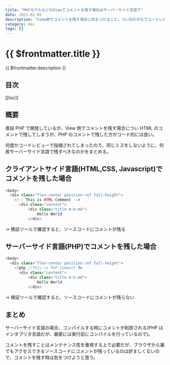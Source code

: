 ```yaml
---
title: "MVCモデルなどのViewでコメントを残す場合はサーバーサイド言語で"
date: 2021-02-05
description: "View側でコメントを残す場合に気をつけること。つい忘れがちでコードレビューで指摘されてしまうので。"
category: dev
tags: []
---
```


# {{ $frontmatter.title }}

{{ $frontmatter.description }}

## 目次

[[toc]]

## 概要

普段 PHP で開発しているが、View 側でコメントを残す場合につい HTML のコメントで残してしまうが、PHP のコメントで残した方がコード的には良い。

何度かコードレビューで指摘されてしまったので、同じミスをしないように、何故サーバーサイド言語で残すべきなのかをまとめる。

## クライアントサイド言語(HTML,CSS, Javascript)でコメントを残した場合

```php
<body>
  <div class="flex-center position-ref full-height">
    <!-- This is HTML Comment -->
      <div class="content">
          <div class="title m-b-md">
              Hello World
          </div>
```

→ 検証ツールで確認すると、ソースコードにコメントが残る

## サーバーサイド言語(PHP)でコメントを残した場合

```php
<body>
  <div class="flex-center position-ref full-height">
    <?php //This is PHP Comment ?>
      <div class="content">
          <div class="title m-b-md">
              Hello World
          </div>
```

→ 検証ツールで確認すると、ソースコードにコメントが残らない

## まとめ

サーバーサイド言語の場合、コンパイルする時にコメントが削除される(PHP はインタプリタ言語だが、厳密には実行前にコンパイルを行っているので)。

コメントを残すことはメンテナンス性を重視する上で必要だが、ブラウザから誰でもアクセスできるソースコードにコメントが残っているのは好ましくないので、コメントを残す時は気をつけようと思う。
